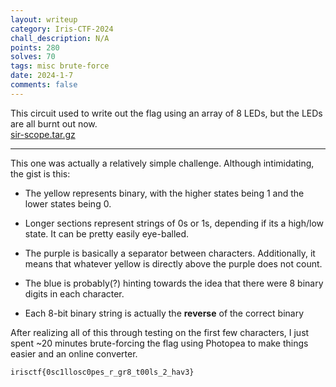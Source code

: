 ```yaml
---
layout: writeup
category: Iris-CTF-2024
chall_description: N/A
points: 280
solves: 70
tags: misc brute-force
date: 2024-1-7
comments: false
---
```


This circuit used to write out the flag using an array of 8 LEDs, but the LEDs are all burnt out now.  
[sir-scope.tar.gz](https://github.com/Nightxade/ctf-writeups/blob/master/assets/CTFs/Iris-CTF-2024/sir-scope.tar.gz)  

---

This one was actually a relatively simple challenge. Although intimidating, the gist is this:  

- The yellow represents binary, with the higher states being 1 and the lower states being 0.  

- Longer sections represent strings of 0s or 1s, depending if its a high/low state. It can be pretty easily eye-balled.  

- The purple is basically a separator between characters. Additionally, it means that whatever yellow is directly above the purple does not count.  

- The blue is probably(?) hinting towards the idea that there were 8 binary digits in each character.  

- Each 8-bit binary string is actually the **reverse** of the correct binary

After realizing all of this through testing on the first few characters, I just spent ~20 minutes brute-forcing the flag using Photopea to make things easier and an online converter.

    irisctf{0sc1llosc0pes_r_gr8_t00ls_2_hav3}